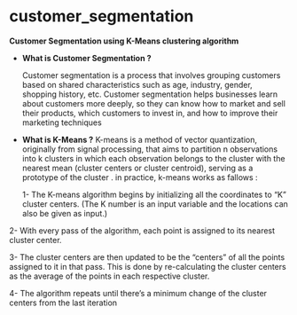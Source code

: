 # customer_segmentation
**Customer Segmentation using K-Means clustering algorithm**

* **What is Customer Segmentation ?**
  
  Customer segmentation is a process that involves grouping customers based on shared characteristics such as age, industry, gender, shopping history, etc.
   Customer segmentation helps businesses learn about customers more deeply, so they can know how to market and sell their products, which customers to invest in, and how to improve their marketing techniques

* **What is K-Means ?**
  K-means is a method of vector quantization, originally from signal processing, that aims to partition n observations into k clusters in which each observation belongs to the cluster with the nearest mean (cluster centers or cluster centroid), serving as a prototype of the cluster . in practice, k-means works as fallows :

  1- The K-means algorithm begins by initializing all the coordinates to “K” cluster centers. (The K number is an input variable and the locations can also be given as input.)
  
2- With every pass of the algorithm, each point is assigned to its nearest cluster center.

3- The cluster centers are then updated to be the “centers” of all the points assigned to it in that pass. This is done by re-calculating the cluster centers as the average of the points in each respective cluster.

4- The algorithm repeats until there’s a minimum change of the cluster centers from the last iteration
